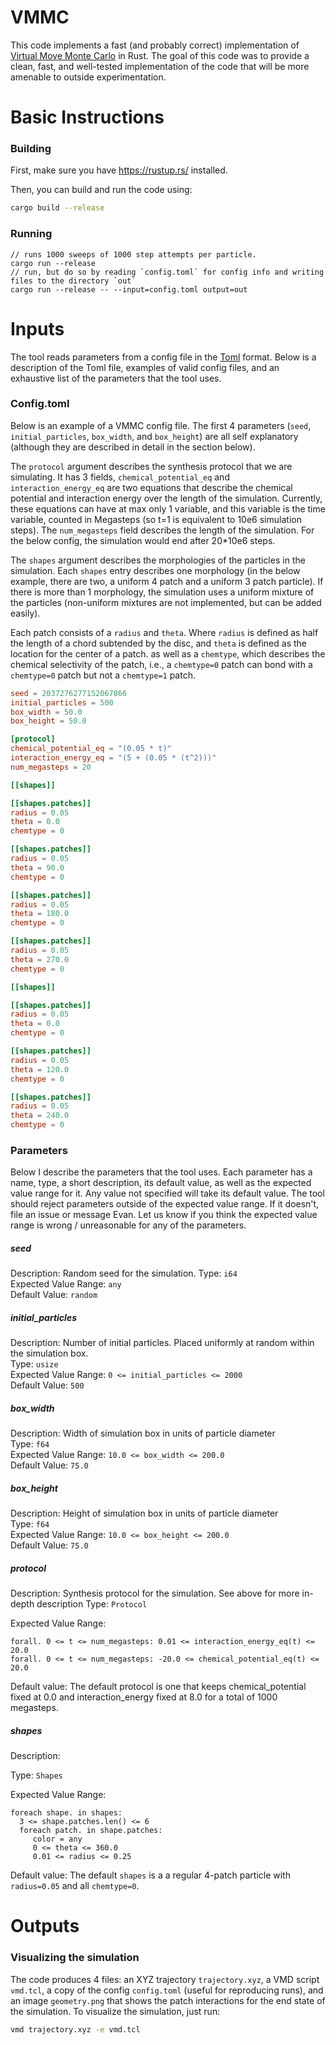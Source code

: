 # VMMC
This code implements a fast (and probably correct) implementation of [Virtual Move Monte Carlo](https://pubs.aip.org/aip/jcp/article/127/15/154101/915022) in Rust.
The goal of this code was to provide a clean, fast, and well-tested implementation of the code that will be more amenable to outside experimentation.

# Basic Instructions

### Building

First, make sure you have https://rustup.rs/ installed.

Then, you can build and run the code using:
```bash
cargo build --release
```

### Running
```
// runs 1000 sweeps of 1000 step attempts per particle.
cargo run --release
// run, but do so by reading `config.toml` for config info and writing files to the directory `out`
cargo run --release -- --input=config.toml output=out
```

# Inputs
The tool reads parameters from a config file in the [Toml](https://toml.io/en/) format.
Below is a description of the Toml file, examples of valid config files, and an exhaustive list of the parameters that the tool uses.

### Config.toml

Below is an example of a VMMC config file.
The first 4 parameters (`seed`, `initial_particles`, `box_width`, and `box_height`) are all self explanatory (although they are described in detail in the section below).

The `protocol` argument describes the synthesis protocol that we are simulating. 
It has 3 fields, `chemical_potential_eq` and `interaction_energy_eq` are two equations that describe the chemical potential and interaction energy over the length of the simulation.
Currently, these equations can have at max only 1 variable, and this variable is the time variable, counted in Megasteps (so t=1 is equivalent to 10e6 simulation steps).
The `num_megasteps` field describes the length of the simulation. For the below config, the simulation would end after 20\*10e6 steps.

The `shapes` argument describes the morphologies of the particles in the simulation. Each `shapes` entry describes one morphology (in the below example, there are two, a uniform 4 patch and a uniform 3 patch particle). If there is more than 1 morphology, the simulation uses a uniform mixture of the particles (non-uniform mixtures are not implemented, but can be added easily).

Each patch consists of a `radius` and `theta`. Where `radius` is defined as half the length of a chord subtended by the disc, and `theta` is defined as the location for the center of a patch. as well as a `chemtype`, which describes the chemical selectivity of the patch, i.e., a `chemtype=0` patch can bond with a `chemtype=0` patch but not a `chemtype=1` patch.

```TOML
seed = 2037276277152067866
initial_particles = 500
box_width = 50.0
box_height = 50.0

[protocol]
chemical_potential_eq = "(0.05 * t)"
interaction_energy_eq = "(5 + (0.05 * (t^2)))"
num_megasteps = 20

[[shapes]]

[[shapes.patches]]
radius = 0.05
theta = 0.0
chemtype = 0

[[shapes.patches]]
radius = 0.05
theta = 90.0
chemtype = 0

[[shapes.patches]]
radius = 0.05
theta = 180.0
chemtype = 0

[[shapes.patches]]
radius = 0.05
theta = 270.0
chemtype = 0

[[shapes]]

[[shapes.patches]]
radius = 0.05
theta = 0.0
chemtype = 0

[[shapes.patches]]
radius = 0.05
theta = 120.0
chemtype = 0

[[shapes.patches]]
radius = 0.05
theta = 240.0
chemtype = 0

```



### Parameters
Below I describe the parameters that the tool uses. 
Each parameter has a name, type, a short description, its default value, as well as the expected value range for it.
Any value not specified will take its default value.
The tool should reject parameters outside of the expected value range. If it doesn't, file an issue or message Evan. Let us know if you think the expected value range is wrong / unreasonable for any of the parameters.

##### seed
Description: Random seed for the simulation. 
Type: `i64`  
Expected Value Range: `any`  
Default Value: `random`  

##### initial_particles
Description: Number of initial particles. Placed uniformly at random within the simulation box.  
Type: `usize`  
Expected Value Range: `0 <= initial_particles <= 2000`  
Default Value: `500`  

##### box_width
Description: Width of simulation box in units of particle diameter  
Type: `f64`  
Expected Value Range: `10.0 <= box_width <= 200.0`  
Default Value: `75.0`  

##### box_height
Description: Height of simulation box in units of particle diameter  
Type: `f64`  
Expected Value Range: `10.0 <= box_height <= 200.0`  
Default Value: `75.0`  




##### protocol
Description: Synthesis protocol for the simulation. See above for more in-depth description
Type: `Protocol` 

Expected Value Range:  
```
forall. 0 <= t <= num_megasteps: 0.01 <= interaction_energy_eq(t) <= 20.0
forall. 0 <= t <= num_megasteps: -20.0 <= chemical_potential_eq(t) <= 20.0
```

Default value: The default protocol is one that keeps chemical_potential fixed at 0.0 and interaction_energy fixed at 8.0 for a total of 1000 megasteps. 


##### shapes
Description:

Type: `Shapes`

Expected Value Range:
```
foreach shape. in shapes:
  3 <= shape.patches.len() <= 6
  foreach patch. in shape.patches:
     color = any
     0 <= theta <= 360.0 
     0.01 <= radius <= 0.25 
```

Default value: The default `shapes` is a a regular 4-patch particle with `radius=0.05` and all `chemtype=0`.




# Outputs


### Visualizing the simulation
The code produces 4 files: an XYZ trajectory `trajectory.xyz`, a VMD script `vmd.tcl`, a copy of the config `config.toml` (useful for reproducing runs), and an image `geometry.png` that shows the patch interactions for the end state of the simulation.
To visualize the simulation, just run:
```Bash
vmd trajectory.xyz -e vmd.tcl
```


